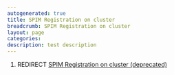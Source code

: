 ```yaml
---
autogenerated: true
title: SPIM Registration on cluster
breadcrumb: SPIM Registration on cluster
layout: page
categories: 
description: test description
---
```


1.  REDIRECT [SPIM Registration on cluster (deprecated)](SPIM_Registration_on_cluster_\(deprecated\) "wikilink")

